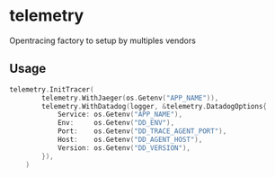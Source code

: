 # telemetry

Opentracing factory to setup by multiples vendors

## Usage
```go
telemetry.InitTracer(
		telemetry.WithJaeger(os.Getenv("APP_NAME")),
		telemetry.WithDatadog(logger, &telemetry.DatadogOptions{
			Service: os.Getenv("APP_NAME"),
			Env:     os.Getenv("DD_ENV"),
			Port:    os.Getenv("DD_TRACE_AGENT_PORT"),
			Host:    os.Getenv("DD_AGENT_HOST"),
			Version: os.Getenv("DD_VERSION"),
		}),
	)
```
